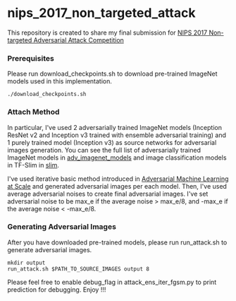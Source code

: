 # nips_2017_non_targeted_attack

This repository is created to share my final submission for
[NIPS 2017 Non-targeted Adversarial Attack Competition](https://www.kaggle.com/c/nips-2017-non-targeted-adversarial-attack)


### Prerequisites

Please run download_checkpoints.sh to download pre-trained ImageNet models used in this implementation.

```
./download_checkpoints.sh
```

### Attach Method

In particular, I've used 2 adversarially trained ImageNet models (Inception ResNet v2 and Inception v3 trained with ensemble adversarial training) and 1 purely trained model (Inception v3) as source networks for adversarial images generation.
You can see the full list of adversarially trained ImageNet models in [adv_imagenet_models](https://github.com/tensorflow/models/tree/master/research/adv_imagenet_models)
and image classification models in TF-Slim in [slim](https://github.com/tensorflow/models/tree/master/research/slim).

I've used iterative basic method introduced in [Adversarial Machine Learning at Scale](https://arxiv.org/abs/1611.01236) and generated adversarial images per each model.
Then, I've used average adversarial noises to create final adversarial images.
I've set adversarial noise to be max_e if the average noise > max_e/8, and -max_e if the average noise < -max_e/8.

### Generating Adversarial Images

After you have downloaded pre-trained models, please run run_attack.sh to generate adversarial images.

```
mkdir output
run_attack.sh $PATH_TO_SOURCE_IMAGES output 8
```

Please feel free to enable debug_flag in attack_ens_iter_fgsm.py to print prediction for debugging.
Enjoy !!!


